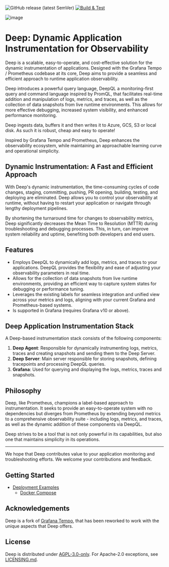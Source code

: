 ![GitHub release (latest SemVer)](https://img.shields.io/github/v/release/intergral/deep)
[![Build & Test](https://github.com/intergral/deep/actions/workflows/on_push.yml/badge.svg)](https://github.com/intergral/deep/actions/workflows/on_push.yml)

![image](https://github.com/intergral/deep/assets/10787304/33fbd546-1153-433a-9f34-f1f0dd14c5b5)

# Deep: Dynamic Application Instrumentation for Observability

Deep is a scalable, easy-to-operate, and cost-effective solution for the dynamic instrumentation of applications. Designed with the Grafana Tempo / Prometheus codebase at its core, Deep aims to provide a seamless and efficient approach to runtime application observability.

Deep introduces a powerful query language, DeepQL a monitoring-first query and command language inspired by PromQL, that facilitates real-time addition and manipulation of logs, metrics, and traces, as well as the collection of data snapshots from live runtime environments. This allows for more effective debugging, increased system visibility, and enhanced performance monitoring. 

Deep ingests data, buffers it and then writes it to Azure, GCS, S3 or local disk. As such it is robust, cheap and easy to operate!

Inspired by Grafana Tempo and Prometheus, Deep enhances the observability ecosystem, while maintaining an approachable learning curve and operational simplicity.

## Dynamic Instrumentation: A Fast and Efficient Approach

With Deep's dynamic instrumentation, the time-consuming cycles of code changes, staging, committing, pushing, PR opening, building, testing, and deploying are eliminated. Deep allows you to control your observability at runtime, without having to restart your application or navigate through lengthy deployment pipelines.

By shortening the turnaround time for changes to observability metrics, Deep significantly decreases the Mean Time to Resolution (MTTR) during troubleshooting and debugging processes. This, in turn, can improve system reliability and uptime, benefiting both developers and end users.

## Features

- Employs DeepQL to dynamically add logs, metrics, and traces to your applications. DeepQL provides the flexibility and ease of adjusting your observability parameters in real time.
- Allows for the collection of data snapshots from live runtime environments, providing an efficient way to capture system states for debugging or performance tuning.
- Leverages the existing labels for seamless integration and unified view across your metrics and logs, aligning with your current Grafana and Prometheus-based systems.
- Is supported in Grafana (requires Grafana v10 or above).

## Deep Application Instrumentation Stack

A Deep-based instrumentation stack consists of the following components:

1. **Deep Agent**: Responsible for dynamically instrumenting logs, metrics, traces and creating snapshots and sending them to the Deep Server.
2. **Deep Server**: Main server responsible for storing snapshots, defining tracepoints and processing DeepQL queries.
3. **Grafana**: Used for querying and displaying the logs, metrics, traces and snapshots.

## Philosophy

Deep, like Prometheus, champions a label-based approach to instrumentation. It seeks to provide an easy-to-operate system with no dependencies but diverges from Prometheus by extending beyond metrics to a comprehensive observability suite - including logs, metrics, and traces, as well as the dynamic addition of these components via DeepQL.

Deep strives to be a tool that is not only powerful in its capabilities, but also one that maintains simplicity in its operations.

---

We hope that Deep contributes value to your application monitoring and troubleshooting efforts. We welcome your contributions and feedback.

## Getting Started


- [Deployment Examples](./examples/README.md)
    - [Docker Compose](./examples/docker-compose/README.md)

## Acknowledgements

Deep is a fork of [Grafana Tempo](https://github.com/grafana/tempo), that has been reworked to work with the unique aspects that Deep offers.

## License

Deep is distributed under [AGPL-3.0-only](LICENSE). For Apache-2.0 exceptions, see [LICENSING.md](LICENSING.md).
